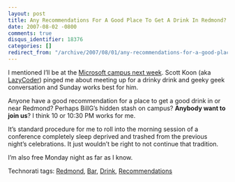 ```yaml
---
layout: post
title: Any Recommendations For A Good Place To Get A Drink In Redmond?
date: 2007-08-02 -0800
comments: true
disqus_identifier: 18376
categories: []
redirect_from: "/archive/2007/08/01/any-recommendations-for-a-good-place-to-get-a-drink.aspx/"
---
```


I mentioned I’ll be at the [Microsoft campus next
week](http://haacked.com/archive/2007/07/30/at-the-microsoft-campus-next-week-and-other-engagements.aspx "At the Microsoft Campus").
Scott Koon (aka
[LazyCoder](http://www.lazycoder.com/weblog/ "LazyCoder Blog")) pinged
me about meeting up for a drinky drink and geeky geek conversation and
Sunday works best for him.

Anyone have a good recommendation for a place to get a good drink in or
near Redmond? Perhaps BillG’s hidden stash on campus? **Anybody want to
join us**? I think 10 or 10:30 PM works for me.

It’s standard procedure for me to roll into the morning session of a
conference completely sleep deprived and trashed from the previous
night’s celebrations. It just wouldn’t be right to not continue that
tradition.

I’m also free Monday night as far as I know.

Technorati tags: [Redmond](http://technorati.com/tags/Redmond),
[Bar](http://technorati.com/tags/Bar),
[Drink](http://technorati.com/tags/Drink),
[Recommendations](http://technorati.com/tags/Recommendations)

